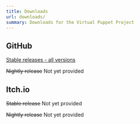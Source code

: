 ```yaml
---
title: Downloads
url: downloads/
summary: Downloads for the Virtual Puppet Project
---
```


## GitHub

[Stable releases - all versions](https://github.com/virtual-puppet-project/vpuppr/releases)

~~Nightly release~~ Not yet provided

## Itch.io

~~Stable release~~ Not yet provided

~~Nightly release~~ Not yet provided


